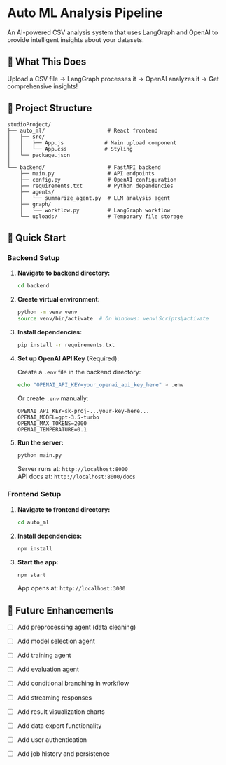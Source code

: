 # Auto ML Analysis Pipeline

An AI-powered CSV analysis system that uses LangGraph and OpenAI to provide intelligent insights about your datasets.

## 🎯 What This Does

Upload a CSV file → LangGraph processes it → OpenAI analyzes it → Get comprehensive insights!

## 📁 Project Structure

```
studioProject/
├── auto_ml/                    # React frontend
│   ├── src/
│   │   ├── App.js             # Main upload component
│   │   └── App.css            # Styling
│   └── package.json
│
└── backend/                    # FastAPI backend
    ├── main.py                 # API endpoints
    ├── config.py               # OpenAI configuration
    ├── requirements.txt        # Python dependencies
    ├── agents/
    │   └── summarize_agent.py  # LLM analysis agent
    ├── graph/
    │   └── workflow.py         # LangGraph workflow
    └── uploads/                # Temporary file storage
```

## 🚀 Quick Start

### Backend Setup

1. **Navigate to backend directory:**
   ```bash
   cd backend
   ```

2. **Create virtual environment:**
   ```bash
   python -m venv venv
   source venv/bin/activate  # On Windows: venv\Scripts\activate
   ```

3. **Install dependencies:**
   ```bash
   pip install -r requirements.txt
   ```

4. **Set up OpenAI API Key** (Required):
   
   Create a `.env` file in the backend directory:
   ```bash
   echo "OPENAI_API_KEY=your_openai_api_key_here" > .env
   ```
   
   Or create `.env` manually:
   ```env
   OPENAI_API_KEY=sk-proj-...your-key-here...
   OPENAI_MODEL=gpt-3.5-turbo
   OPENAI_MAX_TOKENS=2000
   OPENAI_TEMPERATURE=0.1
   ```
   

5. **Run the server:**
   ```bash
   python main.py
   ```
   
   Server runs at: `http://localhost:8000`  
   API docs at: `http://localhost:8000/docs`

### Frontend Setup

1. **Navigate to frontend directory:**
   ```bash
   cd auto_ml
   ```

2. **Install dependencies:**
   ```bash
   npm install
   ```

3. **Start the app:**
   ```bash
   npm start
   ```
   
   App opens at: `http://localhost:3000`



## 🚧 Future Enhancements

- [ ] Add preprocessing agent (data cleaning)
- [ ] Add model selection agent
- [ ] Add training agent
- [ ] Add evaluation agent
- [ ] Add conditional branching in workflow
- [ ] Add streaming responses
- [ ] Add result visualization charts
- [ ] Add data export functionality
- [ ] Add user authentication
- [ ] Add job history and persistence

